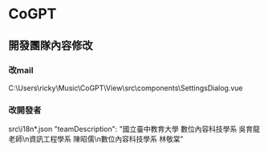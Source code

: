 # CoGPT



## 開發團隊內容修改
### 改mail
C:\Users\ricky\Music\CoGPT\View\src\components\SettingsDialog.vue

### 改開發者
src\i18n\*.json
"teamDescription": "國立臺中教育大學 數位內容科技學系 吳育龍老師\n資訊工程學系 陳昭儒\n數位內容科技學系 林敬棠"
